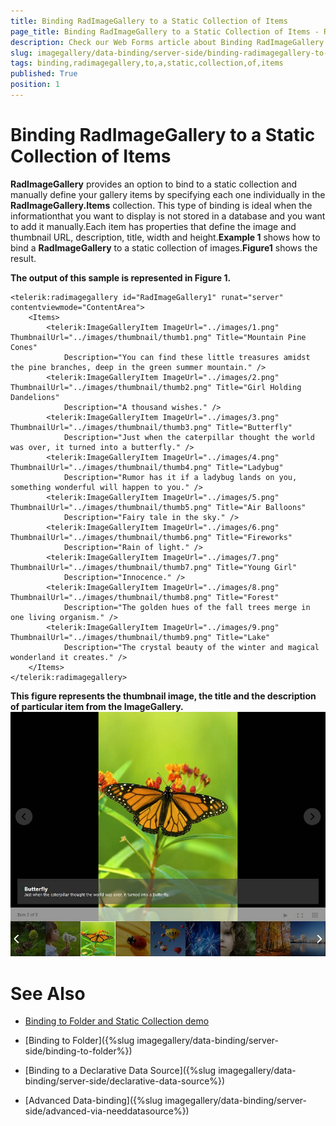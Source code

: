 ```yaml
---
title: Binding RadImageGallery to a Static Collection of Items
page_title: Binding RadImageGallery to a Static Collection of Items - RadImageGallery
description: Check our Web Forms article about Binding RadImageGallery to a Static Collection of Items.
slug: imagegallery/data-binding/server-side/binding-radimagegallery-to-a-static-collection-of-items
tags: binding,radimagegallery,to,a,static,collection,of,items
published: True
position: 1
---
```


# Binding RadImageGallery to a Static Collection of Items



**RadImageGallery** provides an option to bind to a static collection and manually define your gallery items by specifying each one individually in the **RadImageGallery.Items** collection. This type of binding is ideal when the informationthat you want to display is not stored in a database and you want to add it manually.Each item has properties that define the image and thumbnail URL, description, title, width and height.**Example 1** shows how to bind a **RadImageGallery** to a static collection of images.**Figure1** shows the result.

**The output of this sample is represented in Figure 1.**
````ASPNET
<telerik:radimagegallery id="RadImageGallery1" runat="server" contentviewmode="ContentArea">
	<Items>
		<telerik:ImageGalleryItem ImageUrl="../images/1.png" ThumbnailUrl="../images/thumbnail/thumb1.png" Title="Mountain Pine Cones" 
			Description="You can find these little treasures amidst the pine branches, deep in the green summer mountain." />
		<telerik:ImageGalleryItem ImageUrl="../images/2.png" ThumbnailUrl="../images/thumbnail/thumb2.png" Title="Girl Holding Dandelions" 
			Description="A thousand wishes." />
		<telerik:ImageGalleryItem ImageUrl="../images/3.png" ThumbnailUrl="../images/thumbnail/thumb3.png" Title="Butterfly" 
			Description="Just when the caterpillar thought the world was over, it turned into a butterfly." />
		<telerik:ImageGalleryItem ImageUrl="../images/4.png" ThumbnailUrl="../images/thumbnail/thumb4.png" Title="Ladybug" 
			Description="Rumor has it if a ladybug lands on you, something wonderful will happen to you." />
		<telerik:ImageGalleryItem ImageUrl="../images/5.png" ThumbnailUrl="../images/thumbnail/thumb5.png" Title="Air Balloons" 
			Description="Fairy tale in the sky." />
		<telerik:ImageGalleryItem ImageUrl="../images/6.png" ThumbnailUrl="../images/thumbnail/thumb6.png" Title="Fireworks" 
			Description="Rain of light." />
		<telerik:ImageGalleryItem ImageUrl="../images/7.png" ThumbnailUrl="../images/thumbnail/thumb7.png" Title="Young Girl" 
			Description="Innocence." />
		<telerik:ImageGalleryItem ImageUrl="../images/8.png" ThumbnailUrl="../images/thumbnail/thumb8.png" Title="Forest" 
			Description="The golden hues of the fall trees merge in one living organism." />
		<telerik:ImageGalleryItem ImageUrl="../images/9.png" ThumbnailUrl="../images/thumbnail/thumb9.png" Title="Lake" 
			Description="The crystal beauty of the winter and magical wonderland it creates." />
	</Items>
</telerik:radimagegallery>
````



**This figure represents the thumbnail image, the title and the description of particular item from the ImageGallery.**
![image-gallery-binding-to-static-collection](images/image-gallery-binding-to-static-collection.jpg)

# See Also

 * [Binding to Folder and Static Collection demo](https://demos.telerik.com/aspnet-ajax/image-gallery/examples/data-binding/server-side-binding/binding-to-folder-and-static-collection/defaultcs.aspx)

 * [Binding to Folder]({%slug imagegallery/data-binding/server-side/binding-to-folder%})

 * [Binding to a Declarative Data Source]({%slug imagegallery/data-binding/server-side/declarative-data-source%})

 * [Advanced Data-binding]({%slug imagegallery/data-binding/server-side/advanced-via-needdatasource%})
